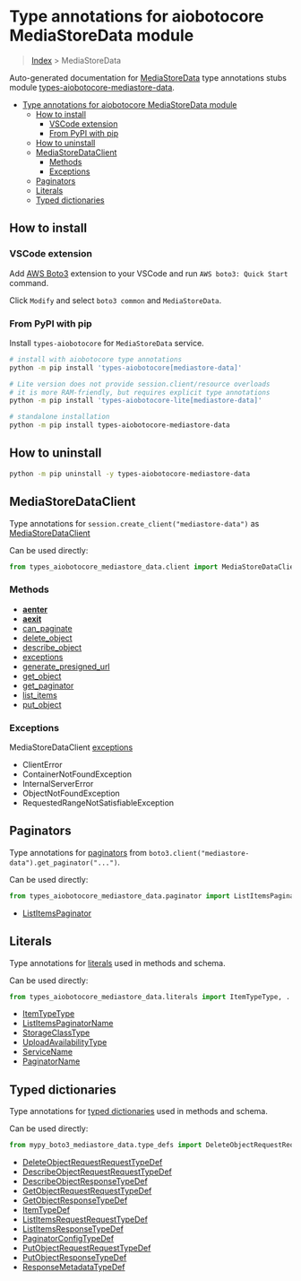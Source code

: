 <a id="type-annotations-for-aiobotocore-mediastoredata-module"></a>

# Type annotations for aiobotocore MediaStoreData module

> [Index](..) > MediaStoreData

Auto-generated documentation for
[MediaStoreData](https://boto3.amazonaws.com/v1/documentation/api/latest/reference/services/mediastore-data.html#MediaStoreData)
type annotations stubs module
[types-aiobotocore-mediastore-data](https://pypi.org/project/types-aiobotocore-mediastore-data/).

- [Type annotations for aiobotocore MediaStoreData module](#type-annotations-for-aiobotocore-mediastoredata-module)
  - [How to install](#how-to-install)
    - [VSCode extension](#vscode-extension)
    - [From PyPI with pip](#from-pypi-with-pip)
  - [How to uninstall](#how-to-uninstall)
  - [MediaStoreDataClient](#mediastoredataclient)
    - [Methods](#methods)
    - [Exceptions](#exceptions)
  - [Paginators](#paginators)
  - [Literals](#literals)
  - [Typed dictionaries](#typed-dictionaries)

<a id="how-to-install"></a>

## How to install

<a id="vscode-extension"></a>

### VSCode extension

Add
[AWS Boto3](https://marketplace.visualstudio.com/items?itemName=Boto3typed.boto3-ide)
extension to your VSCode and run `AWS boto3: Quick Start` command.

Click `Modify` and select `boto3 common` and `MediaStoreData`.

<a id="from-pypi-with-pip"></a>

### From PyPI with pip

Install `types-aiobotocore` for `MediaStoreData` service.

```bash
# install with aiobotocore type annotations
python -m pip install 'types-aiobotocore[mediastore-data]'

# Lite version does not provide session.client/resource overloads
# it is more RAM-friendly, but requires explicit type annotations
python -m pip install 'types-aiobotocore-lite[mediastore-data]'

# standalone installation
python -m pip install types-aiobotocore-mediastore-data
```

<a id="how-to-uninstall"></a>

## How to uninstall

```bash
python -m pip uninstall -y types-aiobotocore-mediastore-data
```

<a id="mediastoredataclient"></a>

## MediaStoreDataClient

Type annotations for `session.create_client("mediastore-data")` as
[MediaStoreDataClient](./client.md)

Can be used directly:

```python
from types_aiobotocore_mediastore_data.client import MediaStoreDataClient
```

<a id="methods"></a>

### Methods

- [__aenter__](./client.md#__aenter__)
- [__aexit__](./client.md#__aexit__)
- [can_paginate](./client.md#can_paginate)
- [delete_object](./client.md#delete_object)
- [describe_object](./client.md#describe_object)
- [exceptions](./client.md#exceptions)
- [generate_presigned_url](./client.md#generate_presigned_url)
- [get_object](./client.md#get_object)
- [get_paginator](./client.md#get_paginator)
- [list_items](./client.md#list_items)
- [put_object](./client.md#put_object)

<a id="exceptions"></a>

### Exceptions

MediaStoreDataClient [exceptions](./client.md#exceptions)

- ClientError
- ContainerNotFoundException
- InternalServerError
- ObjectNotFoundException
- RequestedRangeNotSatisfiableException

<a id="paginators"></a>

## Paginators

Type annotations for [paginators](./paginators.md) from
`boto3.client("mediastore-data").get_paginator("...")`.

Can be used directly:

```python
from types_aiobotocore_mediastore_data.paginator import ListItemsPaginator, ...
```

- [ListItemsPaginator](./paginators.md#listitemspaginator)

<a id="literals"></a>

## Literals

Type annotations for [literals](./literals.md) used in methods and schema.

Can be used directly:

```python
from types_aiobotocore_mediastore_data.literals import ItemTypeType, ...
```

- [ItemTypeType](./literals.md#itemtypetype)
- [ListItemsPaginatorName](./literals.md#listitemspaginatorname)
- [StorageClassType](./literals.md#storageclasstype)
- [UploadAvailabilityType](./literals.md#uploadavailabilitytype)
- [ServiceName](./literals.md#servicename)
- [PaginatorName](./literals.md#paginatorname)

<a id="typed-dictionaries"></a>

## Typed dictionaries

Type annotations for [typed dictionaries](./type_defs.md) used in methods and
schema.

Can be used directly:

```python
from mypy_boto3_mediastore_data.type_defs import DeleteObjectRequestRequestTypeDef, ...
```

- [DeleteObjectRequestRequestTypeDef](./type_defs.md#deleteobjectrequestrequesttypedef)
- [DescribeObjectRequestRequestTypeDef](./type_defs.md#describeobjectrequestrequesttypedef)
- [DescribeObjectResponseTypeDef](./type_defs.md#describeobjectresponsetypedef)
- [GetObjectRequestRequestTypeDef](./type_defs.md#getobjectrequestrequesttypedef)
- [GetObjectResponseTypeDef](./type_defs.md#getobjectresponsetypedef)
- [ItemTypeDef](./type_defs.md#itemtypedef)
- [ListItemsRequestRequestTypeDef](./type_defs.md#listitemsrequestrequesttypedef)
- [ListItemsResponseTypeDef](./type_defs.md#listitemsresponsetypedef)
- [PaginatorConfigTypeDef](./type_defs.md#paginatorconfigtypedef)
- [PutObjectRequestRequestTypeDef](./type_defs.md#putobjectrequestrequesttypedef)
- [PutObjectResponseTypeDef](./type_defs.md#putobjectresponsetypedef)
- [ResponseMetadataTypeDef](./type_defs.md#responsemetadatatypedef)
